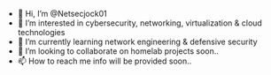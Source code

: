 - 👋 Hi, I’m @Netsecjock01
- 👀 I’m interested in cybersecurity, networking, virtualization & cloud technologies
- 🌱 I’m currently learning network engineering & defensive security
- 💞️ I’m looking to collaborate on homelab projects soon..
- 📫 How to reach me info will be provided soon..

<!---
Netsecjock01/Netsecjock01 is a ✨ special ✨ repository because its `README.md` (this file) appears on your GitHub profile.
You can click the Preview link to take a look at your changes.
--->

